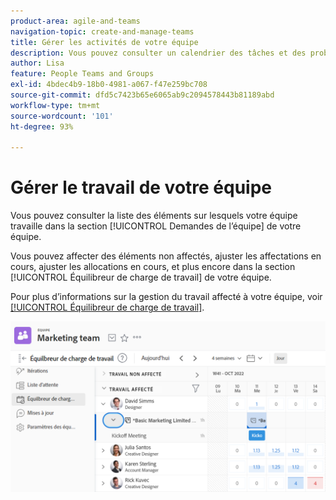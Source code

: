 ```yaml
---
product-area: agile-and-teams
navigation-topic: create-and-manage-teams
title: Gérer les activités de votre équipe
description: Vous pouvez consulter un calendrier des tâches et des problèmes sur lesquels votre équipe travaille actuellement. Vous pouvez affecter des éléments non affectés, ajuster les affectations en cours, ajuster les attributions en cours, etc.
author: Lisa
feature: People Teams and Groups
exl-id: 4bdec4b9-18b0-4981-a067-f47e259bc708
source-git-commit: dfd5c7423b65e6065ab9c2094578443b81189abd
workflow-type: tm+mt
source-wordcount: '101'
ht-degree: 93%

---
```


# Gérer le travail de votre équipe

Vous pouvez consulter la liste des éléments sur lesquels votre équipe travaille dans la section [!UICONTROL Demandes de l’équipe] de votre équipe.

Vous pouvez affecter des éléments non affectés, ajuster les affectations en cours, ajuster les allocations en cours, et plus encore dans la section [!UICONTROL Équilibreur de charge de travail] de votre équipe.

Pour plus d’informations sur la gestion du travail affecté à votre équipe, voir [[!UICONTROL Équilibreur de charge de travail]](../../resource-mgmt/workload-balancer/assign-work-in-workload-balancer.md).

![](assets/team-page-with-team-requests-and-balancer-sections-left.png)
